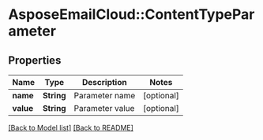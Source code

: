 # AsposeEmailCloud::ContentTypeParameter
## Properties
Name | Type | Description | Notes
------------ | ------------- | ------------- | -------------
**name** | **String** | Parameter name              | [optional] 
**value** | **String** | Parameter value              | [optional] 



[[Back to Model list]](Models.md) [[Back to README]](README.md)


